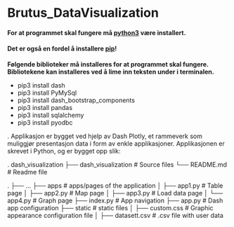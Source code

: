 # Brutus_DataVisualization
 
#### For at programmet skal fungere må [python3](https://www.python.org/downloads/)  være installert.
 
#### Det er også en fordel å installere [pip](https://www.geeksforgeeks.org/how-to-install-pip-on-windows/)!
 
__Følgende biblioteker må installeres for at programmet skal fungere. Bibliotekene kan installeres ved å lime inn teksten under i terminalen.__
 
* pip3 install dash
* pip3 install PyMySql
* pip3 install dash_bootstrap_components
* pip3 install pandas
* pip3 install sqlalchemy
* pip3 install pyodbc

.
Applikasjon er bygget ved hjelp av Dash Plotly, et rammeverk som muliggjør presentasjon 
data i form av enkle applikasjoner. Applikasjonen er skrevet i Python, og er bygget opp slik:

.
dash_visualization 
├── dash_visualization # Source files
└── README.md		# Readme file

.
├── ...
├── apps                   	# apps/pages of the application
│   ├── app1.py        	# Table page
│   ├── app2.py        	# Map page
│   ├── app3.py        	# Load data page
│   └── app4.py        	# Graph page
├── index.py			# App navigation
├── app.py			# Dash app configuration
├── static                   	# static files
│   ├── custom.css      # Graphic appearance configuration file
│   ├── datasett.csv    	# .csv file with user data

 